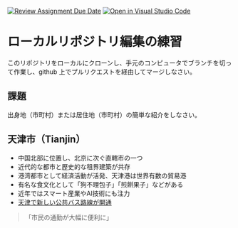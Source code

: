 [![Review Assignment Due Date](https://classroom.github.com/assets/deadline-readme-button-22041afd0340ce965d47ae6ef1cefeee28c7c493a6346c4f15d667ab976d596c.svg)](https://classroom.github.com/a/Jc5hINgy)
[![Open in Visual Studio Code](https://classroom.github.com/assets/open-in-vscode-2e0aaae1b6195c2367325f4f02e2d04e9abb55f0b24a779b69b11b9e10269abc.svg)](https://classroom.github.com/online_ide?assignment_repo_id=19847829&assignment_repo_type=AssignmentRepo)
# ローカルリポジトリ編集の練習

このリポジトリをローカルにクローンし、手元のコンピュータでブランチを切って作業し、github 上でプルリクエストを経由してマージしなさい。

## 課題 

出身地（市町村）または居住地（市町村）の簡単な紹介をしなさい。

## 天津市（Tianjin）

- 中国北部に位置し、北京に次ぐ直轄市の一つ
- 近代的な都市と歴史的な租界建築が共存
- 港湾都市として経済活動が活発、天津港は世界有数の貿易港
- 有名な食文化として「狗不理包子」「煎餅果子」などがある
- 近年ではスマート産業やAI技術にも注力
- [天津で新しい公共バス路線が開通](https://www.bjnews.com.cn/detail/2025/06/20/1234567.html)  
> 「市民の通勤が大幅に便利に」
